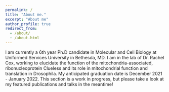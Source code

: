 ```yaml
---
permalink: /
title: "About me."
excerpt: "About me"
author_profile: true
redirect_from:
  - /about/
  - /about.html
---
```


I am currently a 6th year Ph.D candidate in Molecular and Cell Biology at Uniformed Services University in Bethesda, MD. I am in the lab of Dr. Rachel Cox, working to elucidate the function of the mitochondria-associated, ribonucleoprotein Clueless and its role in mitochondrial function and translation in Drosophila. My anticipated graduation date is December 2021 - January 2022. This section is a work in progress, but please take a look at my featured publications and talks in the meantime!

